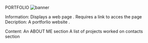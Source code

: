  PORTFOLIO
![banner](https://user-images.githubusercontent.com/86352065/132350154-175a807b-ed4f-4c20-9e3d-75a4df7a91e1.png)

Information:
  Displays a web page .
  Requires a link to acces the page 
Decription:
  A portforlio website .

Content:
  An ABOUT ME  section
  A list of projects worked on
  contacts section

